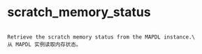 # scratch_memory_status

```{property} property Information.scratch_memory_status

Retrieve the scratch memory status from the MAPDL instance.\
从 MAPDL 实例读取内存状态。



```